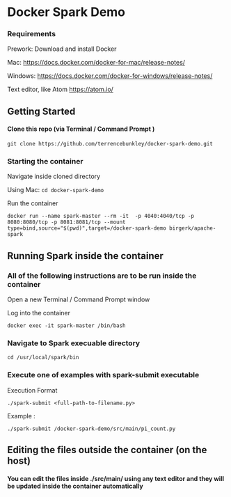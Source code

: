 # Docker Spark Demo

### Requirements
Prework: 
Download and install Docker

Mac: https://docs.docker.com/docker-for-mac/release-notes/

Windows: https://docs.docker.com/docker-for-windows/release-notes/

Text editor, like Atom https://atom.io/

## Getting Started
#### Clone this repo (via Terminal / Command Prompt )
`git clone https://github.com/terrencebunkley/docker-spark-demo.git`


### Starting the container
Navigate inside cloned directory 

Using Mac: `cd docker-spark-demo`
 
Run the container
 
`docker run --name spark-master --rm -it  -p 4040:4040/tcp -p 8080:8080/tcp -p 8081:8081/tcp --mount type=bind,source="$(pwd)",target=/docker-spark-demo birgerk/apache-spark 
`

## Running Spark inside the container
### All of the following instructions are to be run inside the container

Open a new Terminal / Command Prompt window

Log into the container

`docker exec -it spark-master /bin/bash`

### Navigate to Spark execuable directory

`cd /usr/local/spark/bin`

### Execute one of examples with spark-submit executable
Execution Format

`./spark-submit <full-path-to-filename.py>`

Example :

`./spark-submit /docker-spark-demo/src/main/pi_count.py `

## Editing the files outside the container (on the host)
#### You can edit the files inside ./src/main/ using any text editor and they will be updated inside the container automatically
